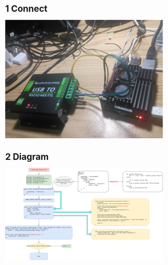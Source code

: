 
# 1 Connect

![image info](./image/hardware.jpg)

# 2 Diagram

![image info](./image/Linux-uart_device_tree.drawio.png)